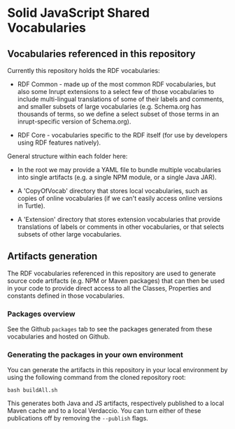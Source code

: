 # Solid JavaScript Shared Vocabularies

## Vocabularies referenced in this repository

Currently this repository holds the RDF vocabularies:
  * RDF Common - made up of the most common RDF vocabularies, but also
   some Inrupt extensions to a select few of those vocabularies to include
   multi-lingual translations of some of their labels and comments, and 
   smaller subsets of large vocabularies (e.g. Schema.org has thousands of 
   terms, so we define a select subset of those terms in an inrupt-specific
   version of Schema.org).

  * RDF Core - vocabularies specific to the RDF itself (for use by developers
  using RDF features natively).
  
General structure within each folder here:
  * In the root we may provide a YAML file to bundle multiple vocabularies
   into single artifacts (e.g. a single NPM module, or a single Java JAR).
   
  * A 'CopyOfVocab' directory that stores local vocabularies, such as copies of
   online vocabularies (if we can't easily access online versions in Turtle).
   
  * A 'Extension' directory that stores extension vocabularies that provide
   translations of labels or comments in other vocabularies, or that selects
   subsets of other large vocabularies.

## Artifacts generation

The RDF vocabularies referenced in this repository are used to generate source
code artifacts (e.g. NPM or Maven packages) that can then be used in your code
to provide direct access to all the Classes, Properties and constants defined
in those vocabularies.

### Packages overview

See the Github `packages` tab to see the packages generated from these
vocabularies and hosted on Github.

### Generating the packages in your own environment

You can generate the artifacts in this repository in your local environment by 
using the following command from the cloned repository root:
```
bash buildAll.sh
```

This generates both Java and JS artifacts, respectively published to a local 
Maven cache and to a local Verdaccio. You can turn either of these publications
off by removing the `--publish` flags.
